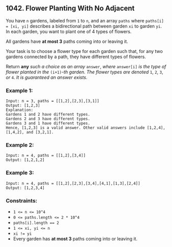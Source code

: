 ## 1042. Flower Planting With No Adjacent
You have ```n``` gardens, labeled from ```1``` to ```n```, and an array ```paths``` where ```paths[i] = [xi, yi]``` describes a bidirectional path between garden ```xi``` to garden ```yi```. In each garden, you want to plant one of 4 types of flowers.

All gardens have **at most 3** paths coming into or leaving it.

Your task is to choose a flower type for each garden such that, for any two gardens connected by a path, they have different types of flowers.

Return **any** *such a choice as an array* ```answer```, *where* ```answer[i]``` *is the type of flower planted in the* ```(i+1)```-*th garden. The flower types are denoted* ```1```, ```2```, ```3```, *or* ```4```. *It is guaranteed an answer exists*.

### Example 1:
```
Input: n = 3, paths = [[1,2],[2,3],[3,1]]
Output: [1,2,3]
Explanation:
Gardens 1 and 2 have different types.
Gardens 2 and 3 have different types.
Gardens 3 and 1 have different types.
Hence, [1,2,3] is a valid answer. Other valid answers include [1,2,4], [1,4,2], and [3,2,1].
```
### Example 2:
```
Input: n = 4, paths = [[1,2],[3,4]]
Output: [1,2,1,2]
```
### Example 3:
```
Input: n = 4, paths = [[1,2],[2,3],[3,4],[4,1],[1,3],[2,4]]
Output: [1,2,3,4]
```

### Constraints:

* ```1 <= n <= 10^4```
* ```0 <= paths.length <= 2 * 10^4```
* ```paths[i].length == 2```
* ```1 <= xi, yi <= n```
* ```xi != yi```
* Every garden has **at most 3** paths coming into or leaving it.
